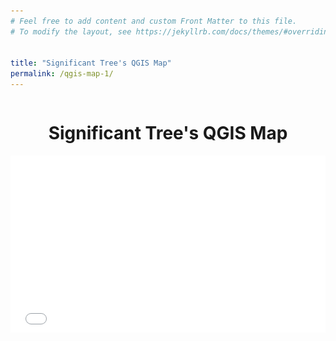 ```yaml
---
# Feel free to add content and custom Front Matter to this file.
# To modify the layout, see https://jekyllrb.com/docs/themes/#overriding-theme-defaults


title: "Significant Tree's QGIS Map"
permalink: /qgis-map-1/
---
```



<pre>
</pre>

<h1 style="text-align:center">Significant Tree's QGIS Map</h1>


<style>
.video-holder {
  position: relative;
  width: 100%;
  height: 0;
  padding-bottom: 56.25%;
  overflow: hidden;
}
.video-holder iframe {
  position: absolute;
  top: 0;
  left: 0;
  width: 100%;
  height: 100%;
}

.parentDiv { 
  width: 550px; 
}
.paginationDiv {
  float: right;
}
.paginationLinks ul {
  border: 0;
  padding: 0;
  margin: 0;
  float:left;
}
.paginationLinks li {
  list-style: none;
}
</style>

<div class="video-holder">
  <iframe width="200"
          height="315"
          src="/qgis-maps/Significant_tree_only/index.html"
          frameborder="0"
          allowfullscreen></iframe>
          <img src="/images/legend.png" width="300" height="275" align="right" style="padding-right: 1.5em;">

</div>
